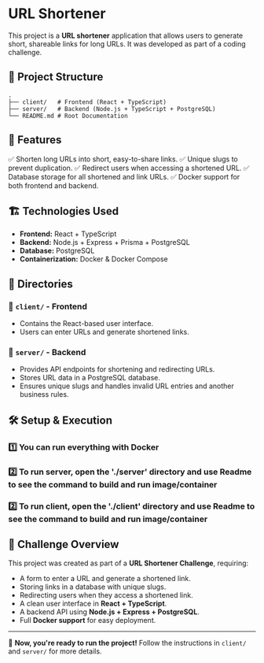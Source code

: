# URL Shortener

This project is a **URL shortener** application that allows users to generate short, shareable links for long URLs. It was developed as part of a coding challenge.

## 📂 Project Structure
```
.
├── client/   # Frontend (React + TypeScript)
├── server/   # Backend (Node.js + TypeScript + PostgreSQL)
└── README.md # Root Documentation
```

## 🚀 Features
✅ Shorten long URLs into short, easy-to-share links.
✅ Unique slugs to prevent duplication.
✅ Redirect users when accessing a shortened URL.
✅ Database storage for all shortened and link URLs.
✅ Docker support for both frontend and backend.

## 🏗 Technologies Used
- **Frontend:** React + TypeScript
- **Backend:** Node.js + Express + Prisma + PostgreSQL
- **Database:** PostgreSQL
- **Containerization:** Docker & Docker Compose

## 📂 Directories
### 🔹 `client/` - Frontend
- Contains the React-based user interface.
- Users can enter URLs and generate shortened links.

### 🔹 `server/` - Backend
- Provides API endpoints for shortening and redirecting URLs.
- Stores URL data in a PostgreSQL database.
- Ensures unique slugs and handles invalid URL entries and another business rules.

## 🛠 Setup & Execution
### 1️⃣ **You can run everything with Docker**
### 2️⃣ **To run server, open the './server' directory and use Readme to see the command to build and run image/container**
### 2️⃣ **To run client, open the './client' directory and use Readme to see the command to build and run image/container**

## 🎯 Challenge Overview
This project was created as part of a **URL Shortener Challenge**, requiring:
- A form to enter a URL and generate a shortened link.
- Storing links in a database with unique slugs.
- Redirecting users when they access a shortened link.
- A clean user interface in **React + TypeScript**.
- A backend API using **Node.js + Express + PostgreSQL**.
- Full **Docker support** for easy deployment.

---
🚀 **Now, you're ready to run the project!** Follow the instructions in `client/` and `server/` for more details.